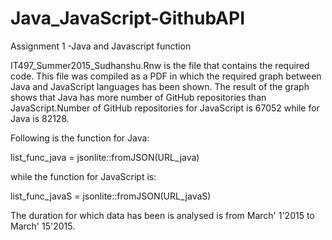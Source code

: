 # Java_JavaScript-GithubAPI
Assignment 1 -Java and Javascript function

IT497_Summer2015_Sudhanshu.Rnw is the file that contains the required code. This file was compiled as a PDF in which the required
graph between Java and JavaScript languages has been shown. The result of the graph shows that Java has more number of GitHub 
repositories than JavaScript.Number of GitHub repositories for JavaScript is 67052 while for Java is 82128.

Following is the function for Java:

list_func_java = jsonlite::fromJSON(URL_java)

while the function for JavaScript is:

list_func_javaS = jsonlite::fromJSON(URL_javaS)

The duration for which data has been is analysed is from March' 1'2015 to March' 15'2015.


